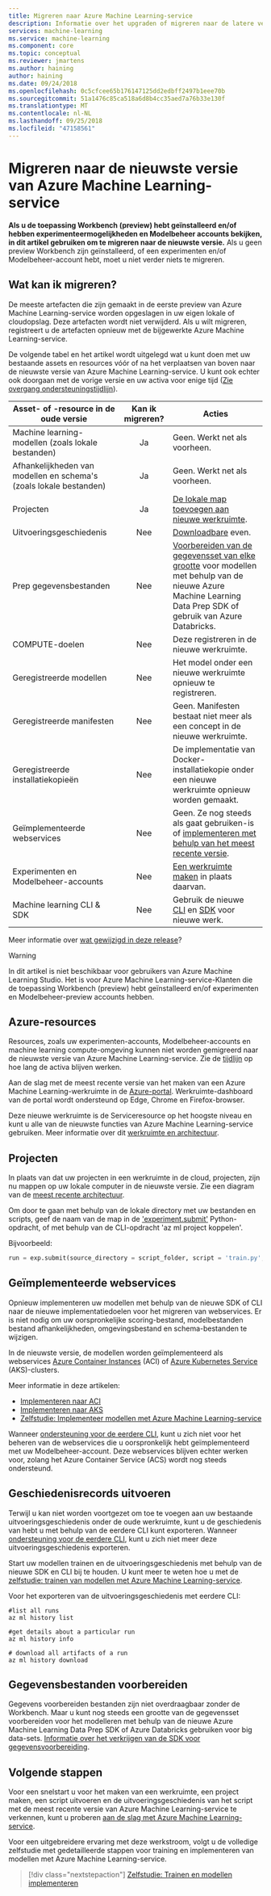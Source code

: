 ```yaml
---
title: Migreren naar Azure Machine Learning-service
description: Informatie over het upgraden of migreren naar de latere versie van Azure Machine Learning-service van een eerdere versie.
services: machine-learning
ms.service: machine-learning
ms.component: core
ms.topic: conceptual
ms.reviewer: jmartens
ms.author: haining
author: haining
ms.date: 09/24/2018
ms.openlocfilehash: 0c5cfcee65b176147125dd2edbff2497b1eee70b
ms.sourcegitcommit: 51a1476c85ca518a6d8b4cc35aed7a76b33e130f
ms.translationtype: MT
ms.contentlocale: nl-NL
ms.lasthandoff: 09/25/2018
ms.locfileid: "47158561"
---
```

# <a name="migrate-to-the-latest-version-of-azure-machine-learning-service"></a>Migreren naar de nieuwste versie van Azure Machine Learning-service 

**Als u de toepassing Workbench (preview) hebt geïnstalleerd en/of hebben experimenteermogelijkheden en Modelbeheer accounts bekijken, in dit artikel gebruiken om te migreren naar de nieuwste versie.**  Als u geen preview Workbench zijn geïnstalleerd, of een experimenten en/of Modelbeheer-account hebt, moet u niet verder niets te migreren.

## <a name="what-can-i-migrate"></a>Wat kan ik migreren?
De meeste artefacten die zijn gemaakt in de eerste preview van Azure Machine Learning-service worden opgeslagen in uw eigen lokale of cloudopslag. Deze artefacten wordt niet verwijderd. Als u wilt migreren, registreert u de artefacten opnieuw met de bijgewerkte Azure Machine Learning-service. 

De volgende tabel en het artikel wordt uitgelegd wat u kunt doen met uw bestaande assets en resources vóór of na het verplaatsen van boven naar de nieuwste versie van Azure Machine Learning-service. U kunt ook echter ook doorgaan met de vorige versie en uw activa voor enige tijd ([Zie overgang ondersteuningstijdlijn](overview-what-happened-to-workbench.md#timeline)).

|Asset- of -resource in de oude versie|Kan ik migreren?|Acties|
|-----------------|:-------------:|-------------|
|Machine learning-modellen (zoals lokale bestanden)|Ja|Geen. Werkt net als voorheen.|
|Afhankelijkheden van modellen en schema's (zoals lokale bestanden)|Ja|Geen. Werkt net als voorheen.|
|Projecten|Ja|[De lokale map toevoegen aan nieuwe werkruimte](#projects).|
|Uitvoeringsgeschiedenis|Nee|[Downloadbare](#history) even.|
|Prep gegevensbestanden|Nee|[Voorbereiden van de gegevensset van elke grootte](#dataprep) voor modellen met behulp van de nieuwe Azure Machine Learning Data Prep SDK of gebruik van Azure Databricks.|
|COMPUTE-doelen|Nee|Deze registreren in de nieuwe werkruimte.|
|Geregistreerde modellen|Nee|Het model onder een nieuwe werkruimte opnieuw te registreren.|
|Geregistreerde manifesten|Nee|Geen. Manifesten bestaat niet meer als een concept in de nieuwe werkruimte.|
|Geregistreerde installatiekopieën|Nee|De implementatie van Docker-installatiekopie onder een nieuwe werkruimte opnieuw worden gemaakt.|
|Geïmplementeerde webservices|Nee|Geen. Ze nog steeds als gaat gebruiken-is <br/>of [implementeren met behulp van het meest recente versie](#services).|
|Experimenten en <br/>Modelbeheer-accounts|Nee|[Een werkruimte maken](#resources) in plaats daarvan.|
|Machine learning CLI & SDK|Nee|Gebruik de nieuwe [CLI](reference-azure-machine-learning-cli.md) en [SDK](http://aka.ms/aml-sdk) voor nieuwe werk.|


Meer informatie over [wat gewijzigd in deze release](overview-what-happened-to-workbench.md)?

>[!Warning]
>In dit artikel is niet beschikbaar voor gebruikers van Azure Machine Learning Studio. Het is voor Azure Machine Learning-service-Klanten die de toepassing Workbench (preview) hebt geïnstalleerd en/of experimenten en Modelbeheer-preview accounts hebben.

<a name="resources"></a>

## <a name="azure-resources"></a>Azure-resources

Resources, zoals uw experimenten-accounts, Modelbeheer-accounts en machine learning compute-omgeving kunnen niet worden gemigreerd naar de nieuwste versie van Azure Machine Learning-service. Zie de [tijdlijn](overview-what-happened-to-workbench.md#timeline) op hoe lang de activa blijven werken.

Aan de slag met de meest recente versie van het maken van een Azure Machine Learning-werkruimte in de [Azure-portal](quickstart-get-started.md). Werkruimte-dashboard van de portal wordt ondersteund op Edge, Chrome en Firefox-browser.

Deze nieuwe werkruimte is de Serviceresource op het hoogste niveau en kunt u alle van de nieuwste functies van Azure Machine Learning-service gebruiken. Meer informatie over dit [werkruimte en architectuur](concept-azure-machine-learning-architecture.md).

<a name="projects"></a>

## <a name="projects"></a>Projecten

In plaats van dat uw projecten in een werkruimte in de cloud, projecten, zijn nu mappen op uw lokale computer in de nieuwste versie. Zie een diagram van de [meest recente architectuur](concept-azure-machine-learning-architecture.md). 

Om door te gaan met behulp van de lokale directory met uw bestanden en scripts, geef de naam van de map in de ['experiment.submit'](http://docs.microsoft.com/python/api/azureml-core/azureml.core.experiment.experiment?view=azure-ml-py) Python-opdracht, of met behulp van de CLI-opdracht 'az ml project koppelen'.

Bijvoorbeeld:
```python
run = exp.submit(source_directory = script_folder, script = 'train.py', run_config = run_config_system_managed)
```

<a name="services"></a>

## <a name="deployed-web-services"></a>Geïmplementeerde webservices

Opnieuw implementeren uw modellen met behulp van de nieuwe SDK of CLI naar de nieuwe implementatiedoelen voor het migreren van webservices. Er is niet nodig om uw oorspronkelijke scoring-bestand, modelbestanden bestand afhankelijkheden, omgevingsbestand en schema-bestanden te wijzigen. 

In de nieuwste versie, de modellen worden geïmplementeerd als webservices [Azure Container Instances](how-to-deploy-to-aci.md) (ACI) of [Azure Kubernetes Service](how-to-deploy-to-aks.md) (AKS)-clusters. 

Meer informatie in deze artikelen:
+ [Implementeren naar ACI](how-to-deploy-to-aci.md)
+ [Implementeren naar AKS](how-to-deploy-to-aks.md)
+ [Zelfstudie: Implementeer modellen met Azure Machine Learning-service](tutorial-deploy-models-with-aml.md)

Wanneer [ondersteuning voor de eerdere CLI](overview-what-happened-to-workbench.md#timeline), kunt u zich niet voor het beheren van de webservices die u oorspronkelijk hebt geïmplementeerd met uw Modelbeheer-account. Deze webservices blijven echter werken voor, zolang het Azure Container Service (ACS) wordt nog steeds ondersteund.

<a name="history"></a>

## <a name="run-history-records"></a>Geschiedenisrecords uitvoeren

Terwijl u kan niet worden voortgezet om toe te voegen aan uw bestaande uitvoeringsgeschiedenis onder de oude werkruimte, kunt u de geschiedenis van hebt u met behulp van de eerdere CLI kunt exporteren. Wanneer [ondersteuning voor de eerdere CLI](overview-what-happened-to-workbench.md#timeline), kunt u zich niet meer deze uitvoeringsgeschiedenis exporteren.

Start uw modellen trainen en de uitvoeringsgeschiedenis met behulp van de nieuwe SDK en CLI bij te houden. U kunt meer te weten hoe u met de [zelfstudie: trainen van modellen met Azure Machine Learning-service](tutorial-train-models-with-aml.md).

Voor het exporteren van de uitvoeringsgeschiedenis met eerdere CLI:

```azurecli
#list all runs
az ml history list

#get details about a particular run
az ml history info

# download all artifacts of a run
az ml history download
```

<a name="dataprep"></a>

## <a name="data-preparation-files"></a>Gegevensbestanden voorbereiden
Gegevens voorbereiden bestanden zijn niet overdraagbaar zonder de Workbench. Maar u kunt nog steeds een grootte van de gegevensset voorbereiden voor het modelleren met behulp van de nieuwe Azure Machine Learning Data Prep SDK of Azure Databricks gebruiken voor big data-sets.  [Informatie over het verkrijgen van de SDK voor gegevensvoorbereiding](how-to-data-prep.md). 

## <a name="next-steps"></a>Volgende stappen

Voor een snelstart u voor het maken van een werkruimte, een project maken, een script uitvoeren en de uitvoeringsgeschiedenis van het script met de meest recente versie van Azure Machine Learning-service te verkennen, kunt u proberen [aan de slag met Azure Machine Learning-service](quickstart-get-started.md).

Voor een uitgebreidere ervaring met deze werkstroom, volgt u de volledige zelfstudie met gedetailleerde stappen voor training en implementeren van modellen met Azure Machine Learning-service. 

> [!div class="nextstepaction"]
> [Zelfstudie: Trainen en modellen implementeren](tutorial-train-models-with-aml.md)
